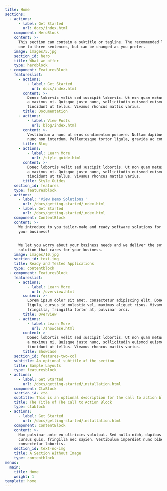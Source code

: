 ```yaml
---
title: Home
sections:
  - actions:
      - label: Get Started
        url: docs/index.html
    component: HeroBlock
    content: >-
      This section can contain a subtitle or tagline. The recommended length is
      one to three sentences, but can be changed as you prefer.
    image: images/5.jpg
    section_id: hero
    title: What we offer
    type: heroblock
  - component: FeaturesBlock
    featureslist:
      - actions:
          - label: Get Started
            url: docs/index.html
        content: >-
          Donec lobortis velit sed suscipit lobortis. Ut non quam metus. Nullam
          a maximus mi. Quisque justo nunc, sollicitudin euismod euismod at,
          tincidunt ut tellus. Vivamus rhoncus mattis varius.
        title: Documentation
      - actions:
          - label: View Posts
            url: blog/index.html
        content: >-
          Vestibulum a nunc ut eros condimentum posuere. Nullam dapibus quis
          nunc non interdum. Pellentesque tortor ligula, gravida ac commodo eu.
        title: Blog
      - actions:
          - label: Learn More
            url: /style-guide.html
        content: >-
          Donec lobortis velit sed suscipit lobortis. Ut non quam metus. Nullam
          a maximus mi. Quisque justo nunc, sollicitudin euismod euismod at,
          tincidunt ut tellus. Vivamus rhoncus mattis varius.
        title: Style Guides
    section_id: features
    type: featuresblock
  - actions:
      - label: 'View Demo Solutions '
        url: /docs/getting-started/index.html
      - label: Get Started
        url: /docs/getting-started/index.html
    component: ContentBlock
    content: >-
      We introduce to you tailor-made and ready software solutions for you and
      your business!


      We let you worry about your business needs and we deliver the software
      solution that cares for your business.
    image: images/10.jpg
    section_id: text-img
    title: Ready and Tested Applications
    type: contentblock
  - component: FeaturesBlock
    featureslist:
      - actions:
          - label: Learn More
            url: /overview.html
        content: >-
          Lorem ipsum dolor sit amet, consectetur adipiscing elit. Donec nisl
          ligula, cursus id molestie vel, maximus aliquet risus. Vivamus in nibh
          fringilla, fringilla tortor at, pulvinar orci.
        title: Overview
      - actions:
          - label: Learn More
            url: /showcase.html
        content: >-
          Donec lobortis velit sed suscipit lobortis. Ut non quam metus. Nullam
          a maximus mi. Quisque justo nunc, sollicitudin euismod euismod at,
          tincidunt ut tellus. Vivamus rhoncus mattis varius.
        title: Showcase
    section_id: features-two-col
    subtitle: An optional subtitle of the section
    title: Sample Layouts
    type: featuresblock
  - actions:
      - label: Get Started
        url: /docs/getting-started/installation.html
    component: CtaBlock
    section_id: cta
    subtitle: This is an optional description for the call to action block.
    title: The Title of The Call to Action Block
    type: ctablock
  - actions:
      - label: Get Started
        url: /docs/getting-started/installation.html
    component: ContentBlock
    content: >-
      Nam pulvinar ante eu ultricies volutpat. Sed nulla nibh, dapibus sit amet
      cursus quis, fringilla nec sapien. Vestibulum imperdiet nunc bibendum
      consectetur lobortis.
    section_id: text-no-img
    title: A Section Without Image
    type: contentblock
menus:
  main:
    title: Home
    weight: 1
template: home
---
```


